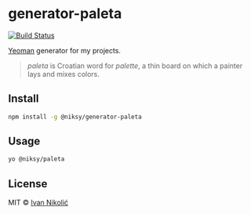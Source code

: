 # generator-paleta

[![Build Status][ci-img]][ci]

[Yeoman][yeoman] generator for my projects.

> _paleta_ is Croatian word for _palette_, a thin board on which a painter lays
> and mixes colors.

## Install

```sh
npm install -g @niksy/generator-paleta
```

## Usage

```sh
yo @niksy/paleta
```

## License

MIT © [Ivan Nikolić](http://ivannikolic.com)

<!-- prettier-ignore-start -->

[ci]: https://travis-ci.com/niksy/generator-paleta
[ci-img]: https://travis-ci.com/niksy/generator-paleta.svg?branch=master
[yeoman]: http://yeoman.io/

<!-- prettier-ignore-end -->
